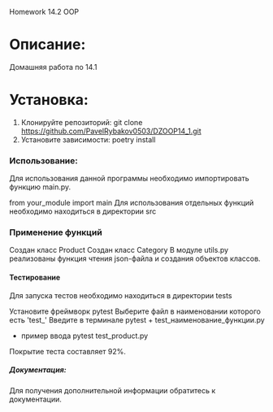 Homework 14.2 OOP
# Описание:
Домашняя работа по 14.1

# Установка:
1. Клонируйте репозиторий:
git clone https://github.com/PavelRybakov0503/DZOOP14_1.git
2. Установите зависимости:
poetry install
### Использование:
Для использования данной программы необходимо импортировать функцию main.py.

from your_module import main
Для использования отдельных функций необходимо находиться в директории src

### Применение функций
Создан класс Product Создан класс Category В модуле utils.py реализованы функция чтения json-файла и создания
объектов классов.

#### Тестирование
Для запуска тестов необходимо находиться в директории tests

Установите фреймворк pytest
Выберите файл в наименовании которого есть 'test_'
Введите в терминале pytest + test_наименование_функции.py
- пример ввода
pytest test_product.py

Покрытие теста составляет 92%.

##### Документация:
Для получения дополнительной информации обратитесь к документации.
